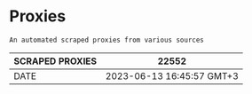 # Proxies
    An automated scraped proxies from various sources

| SCRAPED PROXIES | 22552            |
|-----------------|---------------------------|
| DATE            | 2023-06-13 16:45:57 GMT+3          |